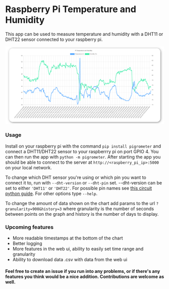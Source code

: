 # Raspberry Pi Temperature and Humidity

This app can be used to measure temperature and humidity with a DHT11 or DHT22 sensor connected to your raspberry pi. 

![Chart](https://github.com/BrianKmdy/PiGrometer/raw/main/docs/chart.png)

### Usage
Install on your raspberry pi with the command `pip install pigrometer` and connect a DHT11/DHT22 sensor to your raspberrry pi on port GPIO 4. You can then run the app with `python -m pigrometer`. After starting the app you should be able to connect to the server at `http://<raspberry_pi_ip>:5000` on your local network.

To change which DHT sensor you're using or which pin you want to connect it to, run with `--dht-version` or `--dht-pin` set. --dht-version can be set to either `'DHT11'` or `'DHT22'`. For possible pin names see [this circuit python guide](https://learn.adafruit.com/circuitpython-essentials/circuitpython-pins-and-modules). For other options type `--help`.


To change the amount of data shown on the chart add params to the url `?granularity=900&history=3` where granularity is the number of seconds between points on the graph and history is the number of days to display.

### Upcoming features
- More readable timestamps at the bottom of the chart
- Better logging
- More features in the web ui, ability to easily set time range and granularity
- Ability to download data .csv with data from the web ui

#### Feel free to create an issue if you run into any problems, or if there's any features you think would be a nice addition. Contributions are welcome as well.
